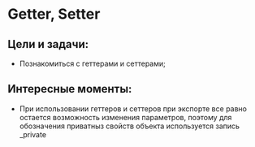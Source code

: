 # Getter, Setter

Цели и задачи:
-
* Познакомиться с геттерами и сеттерами;

Интересные моменты:
-  
* При использовании геттеров и сеттеров при экспорте все равно остается возможность изменения параметров, поэтому для обозначения приватныз свойств объекта используется запись _private

